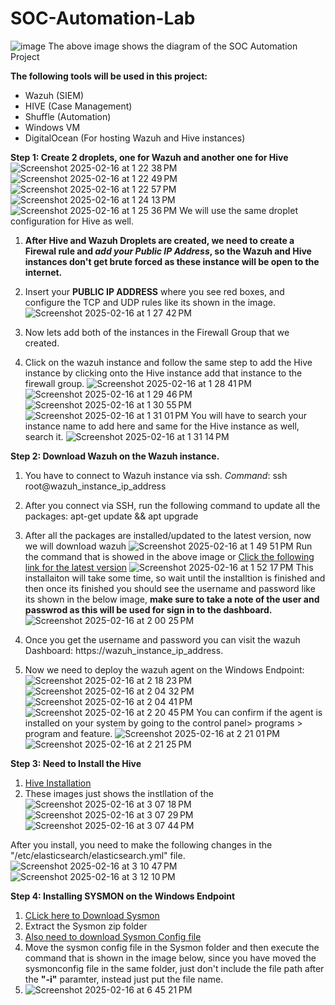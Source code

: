 # SOC-Automation-Lab

![image](https://github.com/user-attachments/assets/1d306b93-e6ad-4d4e-b1f5-ef773e92efcf)
The above image shows the diagram of the SOC Automation Project

**The following tools will be used in this project:**
- Wazuh (SIEM)
- HIVE (Case Management)
- Shuffle (Automation)
- Windows VM
- DigitalOcean (For hosting Wazuh and Hive instances)

**Step 1: Create 2 droplets, one for Wazuh and another one for Hive**
  ![Screenshot 2025-02-16 at 1 22 38 PM](https://github.com/user-attachments/assets/846fa8be-7f72-4064-b9c3-49bbe94951fd)
  ![Screenshot 2025-02-16 at 1 22 49 PM](https://github.com/user-attachments/assets/1869e5a8-8cc0-481f-a61f-ba05c8914fdb)
  ![Screenshot 2025-02-16 at 1 22 57 PM](https://github.com/user-attachments/assets/98182ab2-3a09-440a-aee3-01f7fc367117)
  ![Screenshot 2025-02-16 at 1 24 13 PM](https://github.com/user-attachments/assets/43a6249d-2112-4b26-bebe-91a56e6620ff)
  ![Screenshot 2025-02-16 at 1 25 36 PM](https://github.com/user-attachments/assets/aa3848a3-7b90-4ec3-955b-035acec09f76)
  We will use the same droplet configuration for Hive as well.
  
1. **After Hive and Wazuh Droplets are created, we need to create a Firewal rule and _add your Public IP Address_, so the Wazuh and Hive instances don't get brute forced as these instance will be open to the internet.**
2. Insert your **PUBLIC IP ADDRESS** where you see red boxes, and configure the TCP and UDP rules like its shown in the image.
  ![Screenshot 2025-02-16 at 1 27 42 PM](https://github.com/user-attachments/assets/513b39b0-fa2b-474c-8976-cb58a6a6841d)

3. Now lets add both of the instances in the Firewall Group that we created.
4. Click on the wazuh instance and follow the same step to add the Hive instance by clicking onto the Hive instance add that instance to the firewall group.
![Screenshot 2025-02-16 at 1 28 41 PM](https://github.com/user-attachments/assets/a6bfe2c9-26a3-44f6-8749-a347c5d4ebfd)
![Screenshot 2025-02-16 at 1 29 46 PM](https://github.com/user-attachments/assets/9f080487-c4c5-4f1b-a188-39470cb74431)
![Screenshot 2025-02-16 at 1 30 55 PM](https://github.com/user-attachments/assets/863ce59a-82ee-4ac8-a927-94067ca40915)
![Screenshot 2025-02-16 at 1 31 01 PM](https://github.com/user-attachments/assets/2a8d5fc4-1ba9-4585-8885-f4d73c04bc1e)
You will have to search your instance name to add here and same for the Hive instance as well, search it.
![Screenshot 2025-02-16 at 1 31 14 PM](https://github.com/user-attachments/assets/f9a6d1ce-6f4c-4a8e-817e-3ca102547c87)


**Step 2: Download Wazuh on the Wazuh instance.**
1. You have to connect to Wazuh instance via ssh.
   _Command_: ssh root@wazuh_instance_ip_address

2. After you connect via SSH, run the following command to update all the packages:
   apt-get update && apt upgrade

3. After all the packages are installed/updated to the latest version, now we will download wazuh
   ![Screenshot 2025-02-16 at 1 49 51 PM](https://github.com/user-attachments/assets/614b9913-f27f-4d9d-bbb2-c8c2ef028df9)
    Run the command that is showed in the above image or [Click the following link for the latest version](https://documentation.wazuh.com/current/quickstart.html)
   ![Screenshot 2025-02-16 at 1 52 17 PM](https://github.com/user-attachments/assets/331208aa-e73d-40de-a4a3-fbd8bcd67065)
   This installaiton will take some time, so wait until the installtion is finished and then once its finished you should see the username and password like its shown in the below image, **make sure to take a note of the user and passwrod as this will be used for sign in to the dashboard.**
   ![Screenshot 2025-02-16 at 2 00 25 PM](https://github.com/user-attachments/assets/8c334de7-6e4f-4057-b691-0fe5a8b9482a)

4. Once you get the username and password you can visit the wazuh Dashboard: https://wazuh_instance_ip_address.
   
5. Now we need to deploy the wazuh agent on the Windows Endpoint:
 ![Screenshot 2025-02-16 at 2 18 23 PM](https://github.com/user-attachments/assets/b0880f0f-a65c-4e51-8820-9ae17a617c3a)
![Screenshot 2025-02-16 at 2 04 32 PM](https://github.com/user-attachments/assets/8642e1b9-3d3e-4ce1-a5d6-7fc38b2dee4b)
![Screenshot 2025-02-16 at 2 04 41 PM](https://github.com/user-attachments/assets/39739f97-97b8-4bed-9e08-0171b4e5f115)
![Screenshot 2025-02-16 at 2 20 45 PM](https://github.com/user-attachments/assets/c5c7dd79-5103-4903-a244-d61ab1594a0c)
You can confirm if the agent is installed on your system by going to the control panel> programs > program and feature.
![Screenshot 2025-02-16 at 2 21 01 PM](https://github.com/user-attachments/assets/7e914579-3040-4caf-96bc-54bc1f20b21f)
![Screenshot 2025-02-16 at 2 21 25 PM](https://github.com/user-attachments/assets/50a73334-c2fb-4fba-bc12-37f251258348)

**Step 3: Need to Install the Hive**
1. [Hive Installation](https://github.com/divyank50/SOC-Automation-Lab/blob/main/Hive_Installation)
2. These images just shows the instllation of the  
![Screenshot 2025-02-16 at 3 07 18 PM](https://github.com/user-attachments/assets/2767cd1c-144b-41e2-9ee5-051b20e7e073)
![Screenshot 2025-02-16 at 3 07 29 PM](https://github.com/user-attachments/assets/d6fe7552-f59d-4486-a3a9-8e61cc63af48)
![Screenshot 2025-02-16 at 3 07 44 PM](https://github.com/user-attachments/assets/953e1cb4-39e3-4188-b149-b227e4208b3a)

After you install, you need to make the following changes in the "/etc/elasticsearch/elasticsearch.yml" file.
![Screenshot 2025-02-16 at 3 10 47 PM](https://github.com/user-attachments/assets/955193bf-62d5-4de3-8edf-2241ba1d5a0d)
![Screenshot 2025-02-16 at 3 12 10 PM](https://github.com/user-attachments/assets/e9f2cb72-9c51-42e0-9a05-df7bfe707262)


**Step 4: Installing SYSMON on the Windows Endpoint**
1. [CLick here to Download Sysmon](https://learn.microsoft.com/en-us/sysinternals/downloads/sysmon)
2. Extract the Sysmon zip folder
3. [Also need to download Sysmon Config file](https://github.com/SwiftOnSecurity/sysmon-config/blob/master/sysmonconfig-export.xml)
4. Move the sysmon config file in the Sysmon folder and then execute the command that is shown in the image below, since you have moved the sysmonconfig file in the same folder, just don't include the file path after the **"-i"** paramter, instead just put the file name.
5. ![Screenshot 2025-02-16 at 6 45 21 PM](https://github.com/user-attachments/assets/1e1fb929-7b91-4753-84d3-de25f1401e26)
